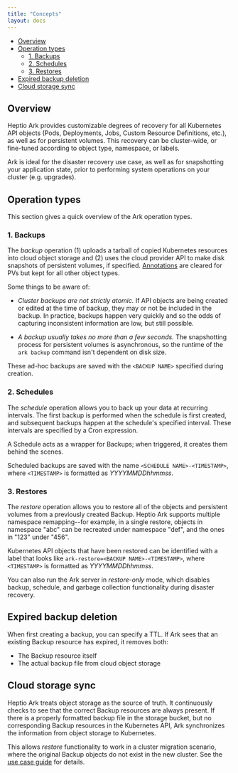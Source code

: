 ```yaml
---
title: "Concepts"
layout: docs
---
```


* [Overview][0]
* [Operation types][1]
    * [1. Backups][2]
    * [2. Schedules][3]
    * [3. Restores][4]
* [Expired backup deletion][5]
* [Cloud storage sync][6]

## Overview

Heptio Ark provides customizable degrees of recovery for all Kubernetes API objects (Pods, Deployments, Jobs, Custom Resource Definitions, etc.), as well as for persistent volumes. This recovery can be cluster-wide, or fine-tuned according to object type, namespace, or labels.

Ark is ideal for the disaster recovery use case, as well as for snapshotting your application state, prior to performing system operations on your cluster (e.g. upgrades).

## Operation types

This section gives a quick overview of the Ark operation types.

### 1. Backups
The *backup* operation (1) uploads a tarball of copied Kubernetes resources into cloud object storage and (2) uses the cloud provider API to make disk snapshots of persistent volumes, if specified. [Annotations][8] are cleared for PVs but kept for all other object types.

Some things to be aware of:
* *Cluster backups are not strictly atomic.* If API objects are being created or edited at the time of backup, they may or not be included in the backup. In practice, backups happen very quickly and so the odds of capturing inconsistent information are low, but still possible.

* *A backup usually takes no more than a few seconds.* The snapshotting process for persistent volumes is asynchronous, so the runtime of the `ark backup` command isn't dependent on disk size.

These ad-hoc backups are saved with the `<BACKUP NAME>` specified during creation.


### 2. Schedules
The *schedule* operation allows you to back up your data at recurring intervals. The first backup is performed when the schedule is first created, and subsequent backups happen at the schedule's specified interval. These intervals are specified by a Cron expression.

A Schedule acts as a wrapper for Backups; when triggered, it creates them behind the scenes.

Scheduled backups are saved with the name `<SCHEDULE NAME>-<TIMESTAMP>`, where `<TIMESTAMP>` is formatted as *YYYYMMDDhhmmss*.

### 3. Restores
The *restore* operation allows you to restore all of the objects and persistent volumes from a previously created Backup. Heptio Ark supports multiple namespace remapping--for example, in a single restore, objects in namespace "abc" can be recreated under namespace "def", and the ones in "123" under "456".

Kubernetes API objects that have been restored can be identified with a label that looks like `ark-restore=<BACKUP NAME>-<TIMESTAMP>`, where `<TIMESTAMP>` is formatted as *YYYYMMDDhhmmss*.

You can also run the Ark server in *restore-only* mode, which disables backup, schedule, and garbage collection functionality during disaster recovery.

## Expired backup deletion

When first creating a backup, you can specify a TTL. If Ark sees that an existing Backup resource has expired, it removes both:
* The Backup resource itself
* The actual backup file from cloud object storage

## Cloud storage sync

Heptio Ark treats object storage as the source of truth. It continuously checks to see that the correct Backup resources are always present. If there is a properly formatted backup file in the storage bucket, but no corresponding Backup resources in the Kubernetes API, Ark synchronizes the information from object storage to Kubernetes.

This allows *restore* functionality to work in a cluster migration scenario, where the original Backup objects do not exist in the new cluster. See the [use case guide][7] for details.

[0]: #overview
[1]: #operation-types
[2]: #1-backups
[3]: #2-schedules
[4]: #3-restores
[5]: #expired-backup-deletion
[6]: #cloud-storage-sync
[7]: use-cases.md#cluster-migration
[8]: https://kubernetes.io/docs/concepts/overview/working-with-objects/annotations/
